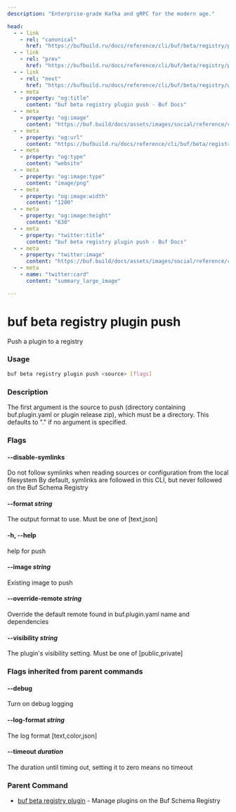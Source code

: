 ```yaml
---
description: "Enterprise-grade Kafka and gRPC for the modern age."

head:
  - - link
    - rel: "canonical"
      href: "https://bufbuild.ru/docs/reference/cli/buf/beta/registry/plugin/push/"
  - - link
    - rel: "prev"
      href: "https://bufbuild.ru/docs/reference/cli/buf/beta/registry/plugin/delete/"
  - - link
    - rel: "next"
      href: "https://bufbuild.ru/docs/reference/cli/buf/beta/registry/webhook/"
  - - meta
    - property: "og:title"
      content: "buf beta registry plugin push - Buf Docs"
  - - meta
    - property: "og:image"
      content: "https://buf.build/docs/assets/images/social/reference/cli/buf/beta/registry/plugin/push.png"
  - - meta
    - property: "og:url"
      content: "https://bufbuild.ru/docs/reference/cli/buf/beta/registry/plugin/push/"
  - - meta
    - property: "og:type"
      content: "website"
  - - meta
    - property: "og:image:type"
      content: "image/png"
  - - meta
    - property: "og:image:width"
      content: "1200"
  - - meta
    - property: "og:image:height"
      content: "630"
  - - meta
    - property: "twitter:title"
      content: "buf beta registry plugin push - Buf Docs"
  - - meta
    - property: "twitter:image"
      content: "https://buf.build/docs/assets/images/social/reference/cli/buf/beta/registry/plugin/push.png"
  - - meta
    - name: "twitter:card"
      content: "summary_large_image"

---
```


# buf beta registry plugin push

Push a plugin to a registry

### Usage

```sh
buf beta registry plugin push <source> [flags]
```

### Description

The first argument is the source to push (directory containing buf.plugin.yaml or plugin release zip), which must be a directory. This defaults to "." if no argument is specified.

### Flags

#### \--disable-symlinks

Do not follow symlinks when reading sources or configuration from the local filesystem By default, symlinks are followed in this CLI, but never followed on the Buf Schema Registry

#### \--format _string_

The output format to use. Must be one of \[text,json\]

#### \-h, --help

help for push

#### \--image _string_

Existing image to push

#### \--override-remote _string_

Override the default remote found in buf.plugin.yaml name and dependencies

#### \--visibility _string_

The plugin's visibility setting. Must be one of \[public,private\]

### Flags inherited from parent commands

#### \--debug

Turn on debug logging

#### \--log-format _string_

The log format \[text,color,json\]

#### \--timeout _duration_

The duration until timing out, setting it to zero means no timeout

### Parent Command

- [buf beta registry plugin](../) - Manage plugins on the Buf Schema Registry
